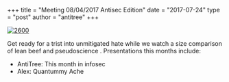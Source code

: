 +++
title =  "Meeting 08/04/2017 Antisec Edition"
date = "2017-07-24"
type = "post"
author = "antitree"
+++

[![2600](/images/2600_antisec.png)](images/2600_antisec.png)

Get ready for a trist into unmitigated hate while we watch a size
comparison of lean beef and pseudoscience . Presentations this months
include:

* AntiTree: This month in infosec
* Alex: Quantummy Ache

